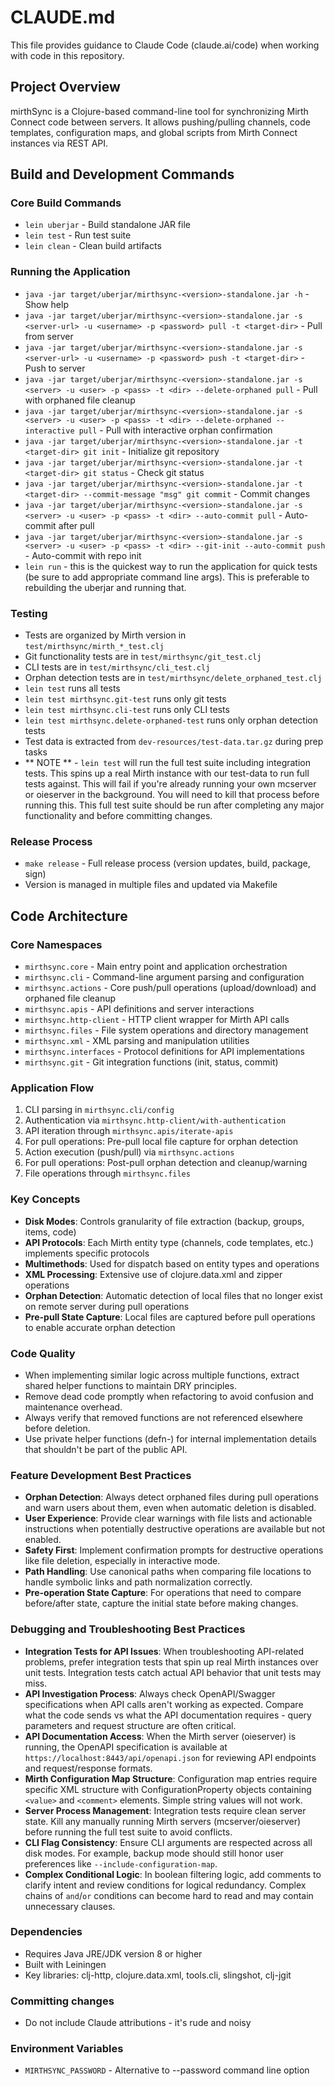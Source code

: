 # CLAUDE.md

This file provides guidance to Claude Code (claude.ai/code) when working with code in this repository.

## Project Overview

mirthSync is a Clojure-based command-line tool for synchronizing Mirth Connect code between servers. It allows pushing/pulling channels, code templates, configuration maps, and global scripts from Mirth Connect instances via REST API.

## Build and Development Commands

### Core Build Commands
- `lein uberjar` - Build standalone JAR file
- `lein test` - Run test suite  
- `lein clean` - Clean build artifacts

### Running the Application
- `java -jar target/uberjar/mirthsync-<version>-standalone.jar -h` - Show help
- `java -jar target/uberjar/mirthsync-<version>-standalone.jar -s <server-url> -u <username> -p <password> pull -t <target-dir>` - Pull from server
- `java -jar target/uberjar/mirthsync-<version>-standalone.jar -s <server-url> -u <username> -p <password> push -t <target-dir>` - Push to server
- `java -jar target/uberjar/mirthsync-<version>-standalone.jar -s <server> -u <user> -p <pass> -t <dir> --delete-orphaned pull` - Pull with orphaned file cleanup
- `java -jar target/uberjar/mirthsync-<version>-standalone.jar -s <server> -u <user> -p <pass> -t <dir> --delete-orphaned --interactive pull` - Pull with interactive orphan confirmation
- `java -jar target/uberjar/mirthsync-<version>-standalone.jar -t <target-dir> git init` - Initialize git repository
- `java -jar target/uberjar/mirthsync-<version>-standalone.jar -t <target-dir> git status` - Check git status
- `java -jar target/uberjar/mirthsync-<version>-standalone.jar -t <target-dir> --commit-message "msg" git commit` - Commit changes
- `java -jar target/uberjar/mirthsync-<version>-standalone.jar -s <server> -u <user> -p <pass> -t <dir> --auto-commit pull` - Auto-commit after pull
- `java -jar target/uberjar/mirthsync-<version>-standalone.jar -s <server> -u <user> -p <pass> -t <dir> --git-init --auto-commit push` - Auto-commit with repo init
- `lein run` - this is the quickest way to run the application for quick tests (be sure to add appropriate command line args). This is preferable to rebuilding the uberjar and running that.

### Testing
- Tests are organized by Mirth version in `test/mirthsync/mirth_*_test.clj`
- Git functionality tests are in `test/mirthsync/git_test.clj`
- CLI tests are in `test/mirthsync/cli_test.clj`
- Orphan detection tests are in `test/mirthsync/delete_orphaned_test.clj`
- `lein test` runs all tests
- `lein test mirthsync.git-test` runs only git tests
- `lein test mirthsync.cli-test` runs only CLI tests
- `lein test mirthsync.delete-orphaned-test` runs only orphan detection tests
- Test data is extracted from `dev-resources/test-data.tar.gz` during prep tasks
- ** NOTE ** - `lein test` will run the full test suite including integration tests. This spins up a real Mirth instance with our test-data to run full tests against. This will fail if you're already running your own mcserver or oieserver in the background. You will need to kill that process before running this. This full test suite should be run after completing any major functionality and before committing changes.

### Release Process
- `make release` - Full release process (version updates, build, package, sign)
- Version is managed in multiple files and updated via Makefile

## Code Architecture

### Core Namespaces
- `mirthsync.core` - Main entry point and application orchestration
- `mirthsync.cli` - Command-line argument parsing and configuration
- `mirthsync.actions` - Core push/pull operations (upload/download) and orphaned file cleanup
- `mirthsync.apis` - API definitions and server interactions
- `mirthsync.http-client` - HTTP client wrapper for Mirth API calls
- `mirthsync.files` - File system operations and directory management
- `mirthsync.xml` - XML parsing and manipulation utilities
- `mirthsync.interfaces` - Protocol definitions for API implementations
- `mirthsync.git` - Git integration functions (init, status, commit)

### Application Flow
1. CLI parsing in `mirthsync.cli/config`
2. Authentication via `mirthsync.http-client/with-authentication`
3. API iteration through `mirthsync.apis/iterate-apis`
4. For pull operations: Pre-pull local file capture for orphan detection
5. Action execution (push/pull) via `mirthsync.actions`
6. For pull operations: Post-pull orphan detection and cleanup/warning
7. File operations through `mirthsync.files`

### Key Concepts
- **Disk Modes**: Controls granularity of file extraction (backup, groups, items, code)
- **API Protocols**: Each Mirth entity type (channels, code templates, etc.) implements specific protocols
- **Multimethods**: Used for dispatch based on entity types and operations
- **XML Processing**: Extensive use of clojure.data.xml and zipper operations
- **Orphan Detection**: Automatic detection of local files that no longer exist on remote server during pull operations
- **Pre-pull State Capture**: Local files are captured before pull operations to enable accurate orphan detection

### Code Quality
- When implementing similar logic across multiple functions, extract shared helper functions to maintain DRY principles.
- Remove dead code promptly when refactoring to avoid confusion and maintenance overhead.
- Always verify that removed functions are not referenced elsewhere before deletion.
- Use private helper functions (defn-) for internal implementation details that shouldn't be part of the public API.

### Feature Development Best Practices
- **Orphan Detection**: Always detect orphaned files during pull operations and warn users about them, even when automatic deletion is disabled.
- **User Experience**: Provide clear warnings with file lists and actionable instructions when potentially destructive operations are available but not enabled.
- **Safety First**: Implement confirmation prompts for destructive operations like file deletion, especially in interactive mode.
- **Path Handling**: Use canonical paths when comparing file locations to handle symbolic links and path normalization correctly.
- **Pre-operation State Capture**: For operations that need to compare before/after state, capture the initial state before making changes.

### Debugging and Troubleshooting Best Practices
- **Integration Tests for API Issues**: When troubleshooting API-related problems, prefer integration tests that spin up real Mirth instances over unit tests. Integration tests catch actual API behavior that unit tests may miss.
- **API Investigation Process**: Always check OpenAPI/Swagger specifications when API calls aren't working as expected. Compare what the code sends vs what the API documentation requires - query parameters and request structure are often critical.
- **API Documentation Access**: When the Mirth server (oieserver) is running, the OpenAPI specification is available at `https://localhost:8443/api/openapi.json` for reviewing API endpoints and request/response formats.
- **Mirth Configuration Map Structure**: Configuration map entries require specific XML structure with ConfigurationProperty objects containing `<value>` and `<comment>` elements. Simple string values will not work.
- **Server Process Management**: Integration tests require clean server state. Kill any manually running Mirth servers (mcserver/oieserver) before running the full test suite to avoid conflicts.
- **CLI Flag Consistency**: Ensure CLI arguments are respected across all disk modes. For example, backup mode should still honor user preferences like `--include-configuration-map`.
- **Complex Conditional Logic**: In boolean filtering logic, add comments to clarify intent and review conditions for logical redundancy. Complex chains of `and`/`or` conditions can become hard to read and may contain unnecessary clauses.

### Dependencies
- Requires Java JRE/JDK version 8 or higher
- Built with Leiningen
- Key libraries: clj-http, clojure.data.xml, tools.cli, slingshot, clj-jgit

### Committing changes
- Do not include Claude attributions - it's rude and noisy

### Environment Variables
- `MIRTHSYNC_PASSWORD` - Alternative to --password command line option

